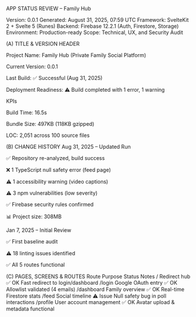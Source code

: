 APP STATUS REVIEW – Family Hub

Version: 0.0.1
Generated: August 31, 2025, 07:59 UTC
Framework: SvelteKit 2 + Svelte 5 (Runes)
Backend: Firebase 12.2.1 (Auth, Firestore, Storage)
Environment: Production-ready
Scope: Technical, UX, and Security Audit

(A) TITLE & VERSION HEADER

Project Name: Family Hub (Private Family Social Platform)

Current Version: 0.0.1

Last Build: ✅ Successful (Aug 31, 2025)

Deployment Readiness: ⚠️ Build completed with 1 error, 1 warning

KPIs

Build Time: 16.5s

Bundle Size: 497KB (118KB gzipped)

LOC: 2,051 across 100 source files

(B) CHANGE HISTORY
Aug 31, 2025 – Updated Run

✅ Repository re-analyzed, build success

❌ 1 TypeScript null safety error (feed page)

⚠️ 1 accessibility warning (video captions)

⚠️ 3 npm vulnerabilities (low severity)

✅ Firebase security rules confirmed

📊 Project size: 308MB

Jan 7, 2025 – Initial Review

✅ First baseline audit

⚠️ 18 linting issues identified

✅ All 5 routes functional

(C) PAGES, SCREENS & ROUTES
Route	Purpose	Status	Notes
/	Redirect hub	✅ OK	Fast redirect to login/dashboard
/login	Google OAuth entry	✅ OK	Allowlist validated (4 emails)
/dashboard	Family overview	✅ OK	Real-time Firestore stats
/feed	Social timeline	⚠️ Issue	Null safety bug in poll interactions
/profile	User account management	✅ OK	Avatar upload & metadata functional
